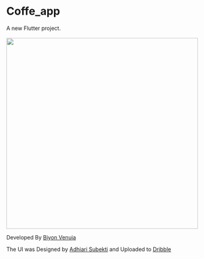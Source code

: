 # Coffe_app

A new Flutter project.
<br>
<br>
<img width="500px" src="https://user-images.githubusercontent.com/92396164/188755956-6ddf0ece-668f-4cb9-9fd9-42bec13d0f0d.png">

Developed By <a href="https://github.com/BiyonVenuja">Biyon Venuja</a>

The UI was Designed by <a href="https://dribbble.com/Adhiari_is">Adhiari Subekti</a> and Uploaded to <a href="https://dribbble.com">Dribble</a> 
